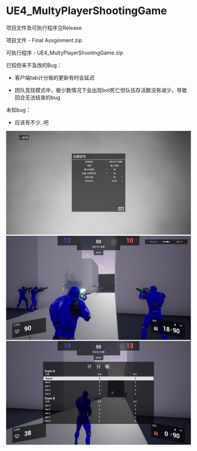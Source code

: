 # UE4_MultyPlayerShootingGame

项目文件及可执行程序见Release

项目文件 - Final Assginment.zip

可执行程序 - UE4_MultyPlayerShootingGame.zip

已知但来不及改的Bug：

- 客户端tab计分板的更新有时会延迟

- 团队竞技模式中，极少数情况下会出现bot死亡但队伍存活数没有减少，导致回合无法结束的bug

未知bug：

- 应该有不少..吧

![image](ScreenShots/f1.jpg)
![image](ScreenShots/f2.jpg)
![image](ScreenShots/f3.jpg)
